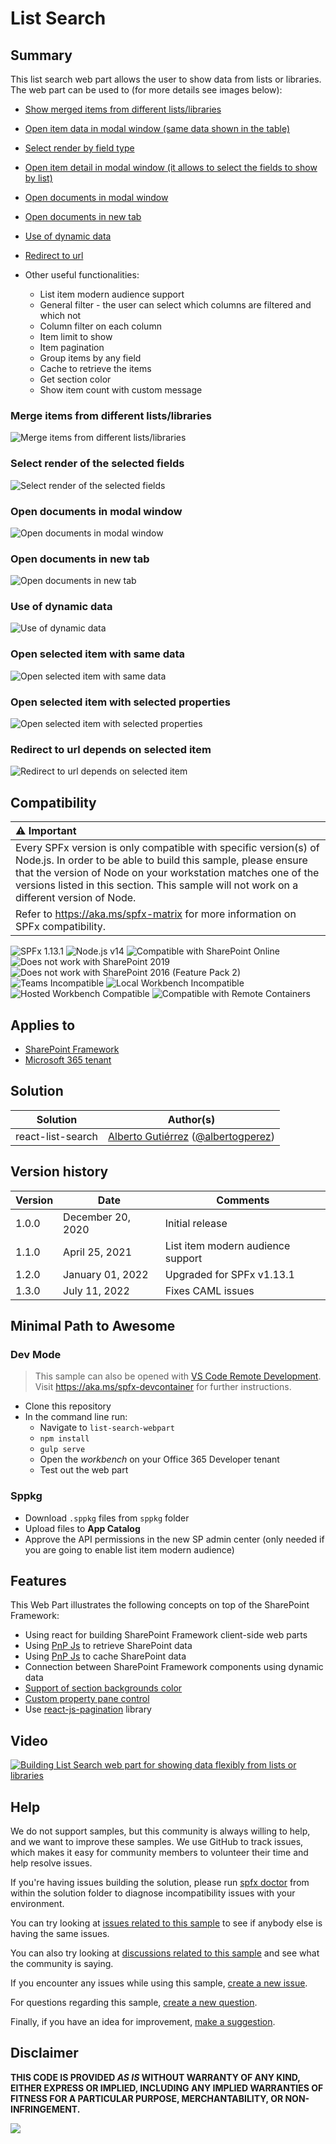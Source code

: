 # List Search

## Summary

This list search web part allows the user to show data from lists or libraries. The web part can be used to (for more details see images below):

  * [Show merged items from different lists/libraries](#merge-items-from-different-listslibraries)
  * [Open item data in modal window (same data shown in the table)](#merge-items-from-different-listslibraries)
  * [Select render by field type](#select-render-of-the-selected-fields)
  * [Open item detail in modal window (it allows to select the fields to show by list)](#open-selected-item-with-selected-properties)
  * [Open documents in modal window](#open-documents-in-modal-window)
  * [Open documents in new tab](#open-documents-in-new-tab)
  * [Use of dynamic data](#use-of-dynamic-data)
  * [Redirect to url](#redirect-to-url-depends-on-selected-item)

* Other useful functionalities:
  * List item modern audience support
  * General filter - the user can select which columns are filtered and which not
  * Column filter on each column
  * Item limit to show
  * Item pagination
  * Group items by any field
  * Cache to retrieve the items
  * Get section color
  * Show item count with custom message

### Merge items from different lists/libraries

![Merge items from different lists/libraries](assets/differentSources.gif)

### Select render of the selected fields

![Select render of the selected fields](assets/selectFieldRenderType.gif)

### Open documents in modal window

![Open documents in modal window](assets/docInModal.gif)

### Open documents in new tab

![Open documents in new tab](assets/docInNewTab.gif)

### Use of dynamic data

![Use of dynamic data](assets/dynamicData.gif)

### Open selected item with same data

![Open selected item with same data](assets/itemCurrentData.gif)

### Open selected item with selected properties

![Open selected item with selected properties](assets/itemSelectedData.gif)

### Redirect to url depends on selected item

![Redirect to url depends on selected item](assets/redirectToUrl.gif)

## Compatibility

| :warning: Important          |
|:---------------------------|
| Every SPFx version is only compatible with specific version(s) of Node.js. In order to be able to build this sample, please ensure that the version of Node on your workstation matches one of the versions listed in this section. This sample will not work on a different version of Node.|
|Refer to <https://aka.ms/spfx-matrix> for more information on SPFx compatibility.   |

![SPFx 1.13.1](https://img.shields.io/badge/SPFx-1.13.1-green.svg)
![Node.js v14](https://img.shields.io/badge/Node.js-v14-green.svg)
![Compatible with SharePoint Online](https://img.shields.io/badge/SharePoint%20Online-Compatible-green.svg)
![Does not work with SharePoint 2019](https://img.shields.io/badge/SharePoint%20Server%202019-Incompatible-red.svg "SharePoint Server 2019 requires SPFx 1.4.1 or lower")
![Does not work with SharePoint 2016 (Feature Pack 2)](https://img.shields.io/badge/SharePoint%20Server%202016%20(Feature%20Pack%202)-Incompatible-red.svg "SharePoint Server 2016 Feature Pack 2 requires SPFx 1.1")
![Teams Incompatible](https://img.shields.io/badge/Teams-Incompatible-lightgrey.svg)
![Local Workbench Incompatible](https://img.shields.io/badge/Local%20Workbench-Incompatible-red.svg "This solution requires access to SharePoint lists and libraries")
![Hosted Workbench Compatible](https://img.shields.io/badge/Hosted%20Workbench-Compatible-green.svg)
![Compatible with Remote Containers](https://img.shields.io/badge/Remote%20Containers-Compatible-green.svg)

## Applies to

* [SharePoint Framework](https://learn.microsoft.com/sharepoint/dev/spfx/sharepoint-framework-overview)
* [Microsoft 365 tenant](https://learn.microsoft.com/sharepoint/dev/spfx/set-up-your-development-environment)

## Solution

Solution|Author(s)
--------|---------
react-list-search | [Alberto Gutiérrez](https://github.com/albegut) ([@albertogperez](https://twitter.com/albertogperez))

## Version history

Version|Date|Comments
-------|----|--------
1.0.0|December 20, 2020|Initial release
1.1.0|April 25, 2021|List item modern audience support
1.2.0|January 01, 2022|Upgraded for SPFx v1.13.1
1.3.0|July 11, 2022|Fixes CAML issues

## Minimal Path to Awesome

### Dev Mode

>  This sample can also be opened with [VS Code Remote Development](https://code.visualstudio.com/docs/remote/remote-overview). Visit https://aka.ms/spfx-devcontainer for further instructions.

  * Clone this repository
  * In the command line run:
    * Navigate to `list-search-webpart`
    * `npm install`
    * `gulp serve`
    * Open the *workbench* on your Office 365 Developer tenant
    * Test out the web part

### Sppkg

  * Download `.sppkg` files from `sppkg` folder
  * Upload files to **App Catalog**
  * Approve the API permissions in the new SP admin center (only needed if you are going to enable list item modern audience)

## Features

This Web Part illustrates the following concepts on top of the SharePoint Framework:

* Using react for building SharePoint Framework client-side web parts
* Using [PnP Js](https://pnp.github.io/pnpjs) to retrieve SharePoint data
* Using [PnP Js](https://pnp.github.io/pnpjs/odata/caching) to cache SharePoint data
* Connection between SharePoint Framework components using dynamic data
* [Support of section backgrounds color](https://learn.microsoft.com/sharepoint/dev/spfx/web-parts/guidance/supporting-section-backgrounds)
* [Custom property pane control](https://learn.microsoft.com/sharepoint/dev/spfx/web-parts/guidance/build-custom-property-pane-controls)
* Use [react-js-pagination](https://www.npmjs.com/package/react-js-pagination) library

## Video

[![Building List Search web part for showing data flexibly from lists or libraries](./assets/video-thumbnail.jpg)](https://www.youtube.com/watch?v=gRTcICdsrzw "Building List Search web part for showing data flexibly from lists or libraries")

## Help

We do not support samples, but this community is always willing to help, and we want to improve these samples. We use GitHub to track issues, which makes it easy for  community members to volunteer their time and help resolve issues.

If you're having issues building the solution, please run [spfx doctor](https://pnp.github.io/cli-microsoft365/cmd/spfx/spfx-doctor/) from within the solution folder to diagnose incompatibility issues with your environment.

You can try looking at [issues related to this sample](https://github.com/pnp/sp-dev-fx-webparts/issues?q=label%3A%22sample%3A%20react-list-search") to see if anybody else is having the same issues.

You can also try looking at [discussions related to this sample](https://github.com/pnp/sp-dev-fx-webparts/discussions?discussions_q=react-list-search) and see what the community is saying.

If you encounter any issues while using this sample, [create a new issue](https://github.com/pnp/sp-dev-fx-webparts/issues/new?assignees=&labels=Needs%3A+Triage+%3Amag%3A%2Ctype%3Abug-suspected%2Csample%3A%20react-list-search&template=bug-report.yml&sample=react-list-search&authors=@albegut&title=react-list-search%20-%20).

For questions regarding this sample, [create a new question](https://github.com/pnp/sp-dev-fx-webparts/issues/new?assignees=&labels=Needs%3A+Triage+%3Amag%3A%2Ctype%3Aquestion%2Csample%3A%20react-list-search&template=question.yml&sample=react-list-search&authors=@albegut&title=react-list-search%20-%20).

Finally, if you have an idea for improvement, [make a suggestion](https://github.com/pnp/sp-dev-fx-webparts/issues/new?assignees=&labels=Needs%3A+Triage+%3Amag%3A%2Ctype%3Aenhancement%2Csample%3A%20react-list-search&template=question.yml&sample=react-list-search&authors=@albegut&title=react-list-search%20-%20).

## Disclaimer

**THIS CODE IS PROVIDED *AS IS* WITHOUT WARRANTY OF ANY KIND, EITHER EXPRESS OR IMPLIED, INCLUDING ANY IMPLIED WARRANTIES OF FITNESS FOR A PARTICULAR PURPOSE, MERCHANTABILITY, OR NON-INFRINGEMENT.**


<img src="https://pnptelemetry.azurewebsites.net/sp-dev-fx-webparts/samples/react-list-search" />
